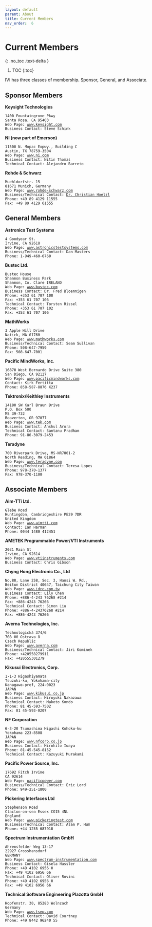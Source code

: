 ```yaml
---
layout: default
parent: About
title: Current Members
nav_order:  6
---
```


# Current Members
{: .no_toc .text-delta }

1. TOC
{:toc}

IVI has three classes of membership.  Sponsor, General, and Associate.

## Sponsor Members

**Keysight Technologies**

<div class="language-plaintext highlighter-rouge"><div class="highlight"><pre class="highlight"><code>1400 Fountaingrove Pkwy
Santa Rosa, CA 95403
Web Page: <a href="http://www.keysight.com">www.keysight.com</a>
Business Contact: Steve Schink
</code></pre></div></div>

**NI (now part of Emerson)**

<div class="language-plaintext highlighter-rouge"><div class="highlight"><pre class="highlight"><code>11500 N. Mopac Expwy., Building C
Austin, TX 78759-3504
Web Page: <a href="http://www.ni.com">www.ni.com</a>
Business Contact: Nitin Thomas
Technical Contact: Alejandro Barreto
</code></pre></div></div>

**Rohde & Schwarz**

<div class="language-plaintext highlighter-rouge"><div class="highlight"><pre class="highlight"><code>Muehldorfstr. 15
81671 Munich, Germany
Web Page: <a href="http://www.rohde-schwarz.com">www.rohde-schwarz.com</a>
Business/Technical Contact: <a href="mailto:christian.hoelzl@rohde-schwarz.com">Dr. Christian Hoelzl</a>
Phone: +49 89 4129 11555
Fax: +49 89 4129 61555
</code></pre></div></div>

## General Members

**Astronics Test Systems**

<div class="language-plaintext highlighter-rouge"><div class="highlight"><pre class="highlight"><code>4 Goodyear St.
Irvine, CA 92618
Web Page: <a href="http://www.astronicstestsystems.com">www.astronicstestsystems.com</a>
Business/Technical Contact: Dan Masters
Phone: 1-949-460-6760
</code></pre></div></div>

**Bustec Ltd.**

<div class="language-plaintext highlighter-rouge"><div class="highlight"><pre class="highlight"><code>Bustec House
Shannon Business Park
Shannon, Co. Clare IRELAND
Web Page: <a href="http://www.bustec.com">www.bustec.com</a>
Business Contact: Dr. Fred Bloennigen
Phone: +353 61 707 100
Fax: +353 61 707 106
Technical Contact: Torsten Rissel
Phone: +353 61 707 102
Fax: +353 61 707 106
</code></pre></div></div>

**MathWorks**

<div class="language-plaintext highlighter-rouge"><div class="highlight"><pre class="highlight"><code>3 Apple Hill Drive
Natick, MA 01760
Web Page: <a href="http://www.mathworks.com">www.mathworks.com</a>
Business/Technical Contact: Sean Sullivan
Phone: 508-647-7959
Fax: 508-647-7001
</code></pre></div></div>

**Pacific MindWorks, Inc.**

<div class="language-plaintext highlighter-rouge"><div class="highlight"><pre class="highlight"><code>16870 West Bernardo Drive Suite 380
San Diego, CA 92127
Web Page: <a href="http://www.pacificmindworks.com">www.pacificmindworks.com</a>
Contact: Kirk Fertitta
Phone: 858-587-8876 X237
</code></pre></div></div>

**Tektronix/Keithley Instruments**

<div class="language-plaintext highlighter-rouge"><div class="highlight"><pre class="highlight"><code>14180 SW Karl Braun Drive
P.O. Box 500
MS 39-732
Beaverton, OR 97077
Web Page: <a href="http://www.tek.com">www.tek.com</a>
Business Contact: Anshul Arora
Technical Contact: Santanu Pradhan
Phone: 91-80-3079-2453
</code></pre></div></div>

**Teradyne**

<div class="language-plaintext highlighter-rouge"><div class="highlight"><pre class="highlight"><code>700 Riverpark Drive, MS-NR7001-2
North Reading, MA 01864
Web Page: <a href="http://www.teradyne.com">www.teradyne.com</a>
Business/Technical Contact: Teresa Lopes
Phone: 978-370-1377
Fax: 978-370-1100
</code></pre></div></div>

## Associate Members

**Aim-TTi Ltd.**

<div class="language-plaintext highlighter-rouge"><div class="highlight"><pre class="highlight"><code>Glebe Road
Huntingdon, Cambridgeshire PE29 7DR
United Kingdom
Web Page: <a href="http://www.aimtti.com">www.aimtti.com</a>
Contact: Ian Harman
Phone: 0044 1480 412451
</code></pre></div></div>

**AMETEK Programmable Power/VTI Instruments**

<div class="language-plaintext highlighter-rouge"><div class="highlight"><pre class="highlight"><code>2031 Main St
Irvine, CA 92614
Web Page: <a href="http://www.vtiinstruments.com/">www.vtiinstruments.com</a>
Business Contact: Chris Gibson
</code></pre></div></div>

**Chyng Hong Electronic Co., Ltd**

<div class="language-plaintext highlighter-rouge"><div class="highlight"><pre class="highlight"><code>No.80, Lane 258, Sec. 3, Hansi W. Rd.,
Beitun District 40647, Taichung City Taiwan
Web Page: <a href="http://www.idrc.com.tw">www.idrc.com.tw</a>
Business Contact: Lily Chen
Phone: +886-4-243 76268 #214
Fax: +886-4243 76266
Technical Contact: Simon Liu
Phone: +886-4-24376268 #214
Fax: +886-4243 76266
</code></pre></div></div>

**Averna Technologies, Inc.**

<div class="language-plaintext highlighter-rouge"><div class="highlight"><pre class="highlight"><code>Technologická 374/6
708 00 Ostrava 8
Czech Republic
Web Page: <a href="http://www.averna.com">www.averna.com</a>
Business/Technical Contact: Jiri Kominek
Phone: +420558279911
Fax: +420555301279
</code></pre></div></div>

**Kikusui Electronics, Corp.**

<div class="language-plaintext highlighter-rouge"><div class="highlight"><pre class="highlight"><code>1-1-3 Higashiyamata
Tsuzuki-ku, Yokohama-city
Kanagawa-pref, 224-0023
JAPAN
Web Page: <a href="http://www.kikusui.co.jp">www.kikusui.co.jp</a>
Business Contact: Hiroyuki Nakazawa
Technical Contact: Makoto Kondo
Phone: 81 45-593-7502
Fax: 81 45-593-0207
</code></pre></div></div>

**NF Corporation**

<div class="language-plaintext highlighter-rouge"><div class="highlight"><pre class="highlight"><code>6-3-20 Tsunashima Higashi Kohoku-ku
Yokohama 223-8508
JAPAN
Web Page: <a href="https://www.nfcorp.co.jp/">www.nfcorp.co.jp</a>
Business Contact: Hirohito Iwaya
Phone: 81-45-545-8152
Technical Contact: Kazuyuki Murakami
</code></pre></div></div>

**Pacific Power Source, Inc.**

<div class="language-plaintext highlighter-rouge"><div class="highlight"><pre class="highlight"><code>17692 Fitch Irvine
CA 92614
Web Page: <a href="https://pacificpower.com/">pacificpower.com</a>
Business/Technical Contact: Eric Lord
Phone: 949-251-1800
</code></pre></div></div>

**Pickering Interfaces Ltd** 

<div class="language-plaintext highlighter-rouge"><div class="highlight"><pre class="highlight"><code>Stephenson Road
Clacton-on-sea Essex CO15 4NL
England
Web Page: <a href="http://www.pickeringtest.com">www.pickeringtest.com</a>
Business/Technical Contact: Alan P. Hum
Phone: +44 1255 687910
</code></pre></div></div>

**Spectrum Instrumentation GmbH**

<div class="language-plaintext highlighter-rouge"><div class="highlight"><pre class="highlight"><code>Ahrensfelder Weg 13-17
22927 Grosshansdorf
GERMANY
Web Page: <a href="http://www.spectrum-instrumentation.com/">www.spectrum-instrumentation.com</a>
Business Contact: Gisela Hassler
Phone: +49 4102 6956 0
Fax: +49 4102 6956 66
Technical Contact: Oliver Rovini
Phone: +49 4102 6956 0
Fax: +49 4102 6956 66
</code></pre></div></div>

**Technical Software Engineering Plazotta GmbH**

<div class="language-plaintext highlighter-rouge"><div class="highlight"><pre class="highlight"><code>Hopfenstr. 30, 85283 Wolnzach
Germany
Web Page: <a href="http://www.tsep.com/">www.tsep.com</a>
Technical Contact: David Courtney
Phone: +49 8442 96240 55
</code></pre></div></div>

